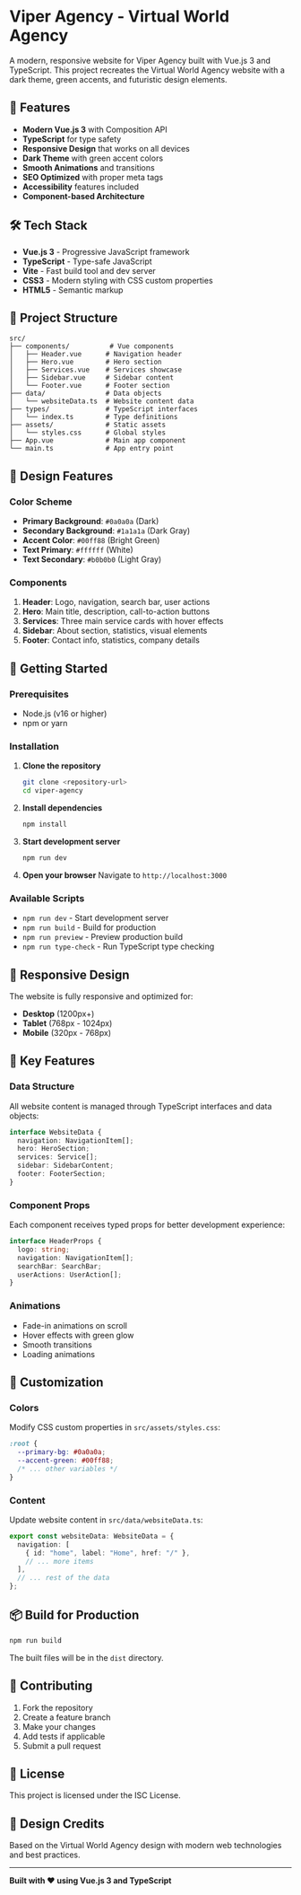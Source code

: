 # Viper Agency - Virtual World Agency

A modern, responsive website for Viper Agency built with Vue.js 3 and TypeScript. This project recreates the Virtual World Agency website with a dark theme, green accents, and futuristic design elements.

## 🚀 Features

- **Modern Vue.js 3** with Composition API
- **TypeScript** for type safety
- **Responsive Design** that works on all devices
- **Dark Theme** with green accent colors
- **Smooth Animations** and transitions
- **SEO Optimized** with proper meta tags
- **Accessibility** features included
- **Component-based Architecture**

## 🛠️ Tech Stack

- **Vue.js 3** - Progressive JavaScript framework
- **TypeScript** - Type-safe JavaScript
- **Vite** - Fast build tool and dev server
- **CSS3** - Modern styling with CSS custom properties
- **HTML5** - Semantic markup

## 📁 Project Structure

```
src/
├── components/          # Vue components
│   ├── Header.vue      # Navigation header
│   ├── Hero.vue        # Hero section
│   ├── Services.vue    # Services showcase
│   ├── Sidebar.vue     # Sidebar content
│   └── Footer.vue      # Footer section
├── data/               # Data objects
│   └── websiteData.ts  # Website content data
├── types/              # TypeScript interfaces
│   └── index.ts        # Type definitions
├── assets/             # Static assets
│   └── styles.css      # Global styles
├── App.vue             # Main app component
└── main.ts             # App entry point
```

## 🎨 Design Features

### Color Scheme

- **Primary Background**: `#0a0a0a` (Dark)
- **Secondary Background**: `#1a1a1a` (Dark Gray)
- **Accent Color**: `#00ff88` (Bright Green)
- **Text Primary**: `#ffffff` (White)
- **Text Secondary**: `#b0b0b0` (Light Gray)

### Components

1. **Header**: Logo, navigation, search bar, user actions
2. **Hero**: Main title, description, call-to-action buttons
3. **Services**: Three main service cards with hover effects
4. **Sidebar**: About section, statistics, visual elements
5. **Footer**: Contact info, statistics, company details

## 🚀 Getting Started

### Prerequisites

- Node.js (v16 or higher)
- npm or yarn

### Installation

1. **Clone the repository**

   ```bash
   git clone <repository-url>
   cd viper-agency
   ```

2. **Install dependencies**

   ```bash
   npm install
   ```

3. **Start development server**

   ```bash
   npm run dev
   ```

4. **Open your browser**
   Navigate to `http://localhost:3000`

### Available Scripts

- `npm run dev` - Start development server
- `npm run build` - Build for production
- `npm run preview` - Preview production build
- `npm run type-check` - Run TypeScript type checking

## 📱 Responsive Design

The website is fully responsive and optimized for:

- **Desktop** (1200px+)
- **Tablet** (768px - 1024px)
- **Mobile** (320px - 768px)

## 🎯 Key Features

### Data Structure

All website content is managed through TypeScript interfaces and data objects:

```typescript
interface WebsiteData {
  navigation: NavigationItem[];
  hero: HeroSection;
  services: Service[];
  sidebar: SidebarContent;
  footer: FooterSection;
}
```

### Component Props

Each component receives typed props for better development experience:

```typescript
interface HeaderProps {
  logo: string;
  navigation: NavigationItem[];
  searchBar: SearchBar;
  userActions: UserAction[];
}
```

### Animations

- Fade-in animations on scroll
- Hover effects with green glow
- Smooth transitions
- Loading animations

## 🔧 Customization

### Colors

Modify CSS custom properties in `src/assets/styles.css`:

```css
:root {
  --primary-bg: #0a0a0a;
  --accent-green: #00ff88;
  /* ... other variables */
}
```

### Content

Update website content in `src/data/websiteData.ts`:

```typescript
export const websiteData: WebsiteData = {
  navigation: [
    { id: "home", label: "Home", href: "/" },
    // ... more items
  ],
  // ... rest of the data
};
```

## 📦 Build for Production

```bash
npm run build
```

The built files will be in the `dist` directory.

## 🤝 Contributing

1. Fork the repository
2. Create a feature branch
3. Make your changes
4. Add tests if applicable
5. Submit a pull request

## 📄 License

This project is licensed under the ISC License.

## 🎨 Design Credits

Based on the Virtual World Agency design with modern web technologies and best practices.

---

**Built with ❤️ using Vue.js 3 and TypeScript**
